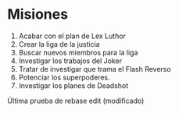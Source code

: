 # Misiones

1. Acabar con el plan de Lex Luthor
2. Crear la liga de la justicia
3. Buscar nuevos miembros para la liga
5. Investigar los trabajos del Joker
6. Tratar de investigar que trama el Flash Reverso
7. Potenciar los superpoderes.
8. Investigar los planes de Deadshot

Última prueba de rebase edit (modificado)

